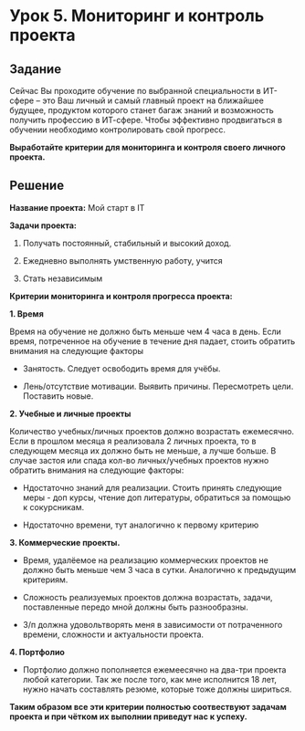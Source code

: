 # Урок 5. Мониторинг и контроль проекта
## Задание

Сейчас Вы проходите обучение по выбранной специальности в ИТ-сфере – это Ваш личный и самый главный проект на ближайшее будущее, продуктом которого станет багаж знаний и возможность получить профессию в ИТ-сфере.
Чтобы эффективно продвигаться в обучении необходимо контролировать свой прогресс.

**Выработайте критерии для мониторинга и контроля своего личного проекта.**

## Решение

**Название проекта:** Мой старт в IT

**Задачи проекта:**

1. Получать постоянный, стабильный и высокий доход.

2. Ежедневно выполнять умственную работу, учится

3. Стать независимым

**Критерии мониторинга и контроля прогресса проекта:**

**1. Время**

  Время на обучение не должно быть меньше чем 4 часа в день. Если время, потреченное на обучение в течение дня падает, стоить обратить внимания на следующие факторы
    
  - Занятость. Следует освободить время для учёбы.
    
  - Лень/отсутствие мотивации. Выявить причины. Пересмотреть цели. Поставить новые.
  
**2. Учебные и личные проекты**
 
 Количество учебных/личных проектов должно возрастать ежемесячно. Если в прошлом месяца я реализовала 2 личных проекта, то в следующем месяца их должно быть не меньше, а лучше больше. В случае застоя или спада кол-во личных/учебных проектов нужно обратить внимания на следующие факторы:

  - Ндостаточно знаний для реализации. Стоить принять следующие меры - доп курсы, чтение доп литературы, обратиться за помощью к сокурсникам.

  - Ндостаточно времени, тут аналогично к первому критерию

**3. Коммерческие проекты.**
  
  - Время, удалёемое на реализацию коммерческих проектов не должно быть меньше чем 3 часа в сутки. Аналогично к предыдущим критериям.

  - Сложность реализуемых проектов должна возрастать, задачи, поставленные передо мной должны быть разнообразны.

  - З/п должна удовольтворять меня в зависимости от потраченного времени, сложности и актуальности проекта.

**4. Портфолио**
  
  - Портфолио должно пополняется ежемеесячно на два-три проекта любой категории. Так же после того, как мне исполнится 18 лет, нужно начать составлять резюме, которые тоже должны шириться.

**Таким образом все эти критерии полностью соотвествуют задачам проекта и при чётком их выполнии приведут нас к успеху.**

